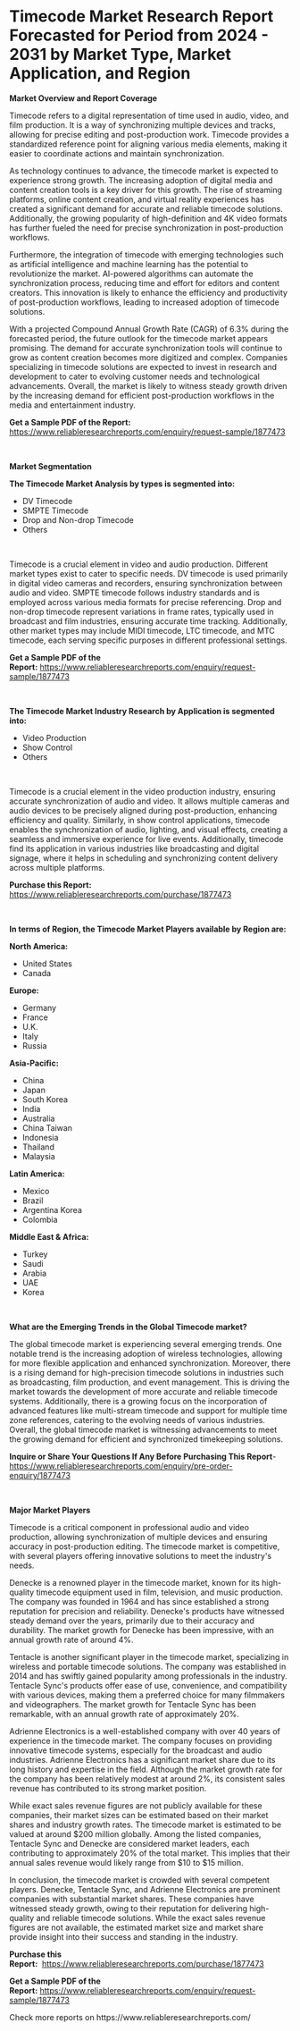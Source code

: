 <p><h1>Timecode Market Research Report Forecasted for Period from 2024 -  2031 by Market Type, Market Application, and Region</h1></p><p><strong>Market Overview and Report Coverage</strong></p>
<p><p>Timecode refers to a digital representation of time used in audio, video, and film production. It is a way of synchronizing multiple devices and tracks, allowing for precise editing and post-production work. Timecode provides a standardized reference point for aligning various media elements, making it easier to coordinate actions and maintain synchronization.</p><p>As technology continues to advance, the timecode market is expected to experience strong growth. The increasing adoption of digital media and content creation tools is a key driver for this growth. The rise of streaming platforms, online content creation, and virtual reality experiences has created a significant demand for accurate and reliable timecode solutions. Additionally, the growing popularity of high-definition and 4K video formats has further fueled the need for precise synchronization in post-production workflows.</p><p>Furthermore, the integration of timecode with emerging technologies such as artificial intelligence and machine learning has the potential to revolutionize the market. AI-powered algorithms can automate the synchronization process, reducing time and effort for editors and content creators. This innovation is likely to enhance the efficiency and productivity of post-production workflows, leading to increased adoption of timecode solutions.</p><p>With a projected Compound Annual Growth Rate (CAGR) of 6.3% during the forecasted period, the future outlook for the timecode market appears promising. The demand for accurate synchronization tools will continue to grow as content creation becomes more digitized and complex. Companies specializing in timecode solutions are expected to invest in research and development to cater to evolving customer needs and technological advancements. Overall, the market is likely to witness steady growth driven by the increasing demand for efficient post-production workflows in the media and entertainment industry.</p></p>
<p><strong>Get a Sample PDF of the Report:</strong> <a href="https://www.reliableresearchreports.com/enquiry/request-sample/1877473">https://www.reliableresearchreports.com/enquiry/request-sample/1877473</a></p>
<p>&nbsp;</p>
<p><strong>Market Segmentation</strong></p>
<p><strong>The Timecode Market Analysis by types is segmented into:</strong></p>
<p><ul><li>DV Timecode</li><li>SMPTE Timecode</li><li>Drop and Non-drop Timecode</li><li>Others</li></ul></p>
<p>&nbsp;</p>
<p><p>Timecode is a crucial element in video and audio production. Different market types exist to cater to specific needs. DV timecode is used primarily in digital video cameras and recorders, ensuring synchronization between audio and video. SMPTE timecode follows industry standards and is employed across various media formats for precise referencing. Drop and non-drop timecode represent variations in frame rates, typically used in broadcast and film industries, ensuring accurate time tracking. Additionally, other market types may include MIDI timecode, LTC timecode, and MTC timecode, each serving specific purposes in different professional settings.</p></p>
<p><strong>Get a Sample PDF of the Report:</strong>&nbsp;<a href="https://www.reliableresearchreports.com/enquiry/request-sample/1877473">https://www.reliableresearchreports.com/enquiry/request-sample/1877473</a></p>
<p>&nbsp;</p>
<p><strong>The Timecode Market Industry Research by Application is segmented into:</strong></p>
<p><ul><li>Video Production</li><li>Show Control</li><li>Others</li></ul></p>
<p>&nbsp;</p>
<p><p>Timecode is a crucial element in the video production industry, ensuring accurate synchronization of audio and video. It allows multiple cameras and audio devices to be precisely aligned during post-production, enhancing efficiency and quality. Similarly, in show control applications, timecode enables the synchronization of audio, lighting, and visual effects, creating a seamless and immersive experience for live events. Additionally, timecode find its application in various industries like broadcasting and digital signage, where it helps in scheduling and synchronizing content delivery across multiple platforms.</p></p>
<p><strong>Purchase this Report:</strong>&nbsp; <a href="https://www.reliableresearchreports.com/purchase/1877473">https://www.reliableresearchreports.com/purchase/1877473</a></p>
<p>&nbsp;</p>
<p><strong>In terms of Region, the Timecode Market Players available by Region are:</strong></p>
<p>
    <p> <strong> North America: </strong>
        <ul>
            <li>United States</li>
            <li>Canada</li>
        </ul>
        </p> 
    <p> <strong> Europe: </strong>
        <ul>
            <li>Germany</li>
            <li>France</li>
            <li>U.K.</li>
            <li>Italy</li>
            <li>Russia</li>
        </ul>
        </p> 
    <p> <strong> Asia-Pacific: </strong>
        <ul>
            <li>China</li>
            <li>Japan</li>
            <li>South Korea</li>
            <li>India</li>
            <li>Australia</li>
            <li>China Taiwan</li>
            <li>Indonesia</li>
            <li>Thailand</li>
            <li>Malaysia</li>
        </ul>
        </p> 
    <p> <strong> Latin America: </strong>
        <ul>
            <li>Mexico</li>
            <li>Brazil</li>
            <li>Argentina Korea</li>
            <li>Colombia</li>
        </ul>
        </p> 
    <p> <strong> Middle East & Africa: </strong>
        <ul>
            <li>Turkey</li>
            <li>Saudi</li>
            <li>Arabia</li>
            <li>UAE</li>
            <li>Korea</li>
        </ul>
    </p>
    </p>
<p>&nbsp;</p>
<p><strong>What are the Emerging Trends in the Global Timecode market?</strong></p>
<p><p>The global timecode market is experiencing several emerging trends. One notable trend is the increasing adoption of wireless technologies, allowing for more flexible application and enhanced synchronization. Moreover, there is a rising demand for high-precision timecode solutions in industries such as broadcasting, film production, and event management. This is driving the market towards the development of more accurate and reliable timecode systems. Additionally, there is a growing focus on the incorporation of advanced features like multi-stream timecode and support for multiple time zone references, catering to the evolving needs of various industries. Overall, the global timecode market is witnessing advancements to meet the growing demand for efficient and synchronized timekeeping solutions.</p></p>
<p><strong>Inquire or Share Your Questions If Any Before Purchasing This Report</strong>- <a href="https://www.reliableresearchreports.com/enquiry/pre-order-enquiry/1877473">https://www.reliableresearchreports.com/enquiry/pre-order-enquiry/1877473</a></p>
<p>&nbsp;</p>
<p><strong>Major Market Players</strong></p>
<p><p>Timecode is a critical component in professional audio and video production, allowing synchronization of multiple devices and ensuring accuracy in post-production editing. The timecode market is competitive, with several players offering innovative solutions to meet the industry's needs.</p><p>Denecke is a renowned player in the timecode market, known for its high-quality timecode equipment used in film, television, and music production. The company was founded in 1964 and has since established a strong reputation for precision and reliability. Denecke's products have witnessed steady demand over the years, primarily due to their accuracy and durability. The market growth for Denecke has been impressive, with an annual growth rate of around 4%.</p><p>Tentacle is another significant player in the timecode market, specializing in wireless and portable timecode solutions. The company was established in 2014 and has swiftly gained popularity among professionals in the industry. Tentacle Sync's products offer ease of use, convenience, and compatibility with various devices, making them a preferred choice for many filmmakers and videographers. The market growth for Tentacle Sync has been remarkable, with an annual growth rate of approximately 20%.</p><p>Adrienne Electronics is a well-established company with over 40 years of experience in the timecode market. The company focuses on providing innovative timecode systems, especially for the broadcast and audio industries. Adrienne Electronics has a significant market share due to its long history and expertise in the field. Although the market growth rate for the company has been relatively modest at around 2%, its consistent sales revenue has contributed to its strong market position.</p><p>While exact sales revenue figures are not publicly available for these companies, their market sizes can be estimated based on their market shares and industry growth rates. The timecode market is estimated to be valued at around $200 million globally. Among the listed companies, Tentacle Sync and Denecke are considered market leaders, each contributing to approximately 20% of the total market. This implies that their annual sales revenue would likely range from $10 to $15 million.</p><p>In conclusion, the timecode market is crowded with several competent players. Denecke, Tentacle Sync, and Adrienne Electronics are prominent companies with substantial market shares. These companies have witnessed steady growth, owing to their reputation for delivering high-quality and reliable timecode solutions. While the exact sales revenue figures are not available, the estimated market size and market share provide insight into their success and standing in the industry.</p></p>
<p><strong>Purchase this Report:</strong>&nbsp;&nbsp;<a href="https://www.reliableresearchreports.com/purchase/1877473">https://www.reliableresearchreports.com/purchase/1877473</a></p>
<p></p>
<p><strong>Get a Sample PDF of the Report:</strong>&nbsp;<a href="https://www.reliableresearchreports.com/enquiry/request-sample/1877473">https://www.reliableresearchreports.com/enquiry/request-sample/1877473</a></p>
<p>Check more reports on https://www.reliableresearchreports.com/</p>
